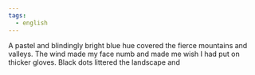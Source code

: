 ```yaml
---
tags:
  - english
---
```

A pastel and blindingly bright blue hue covered the fierce mountains and valleys. The wind made my face numb and made me wish I had put on thicker gloves. Black dots littered the landscape and 